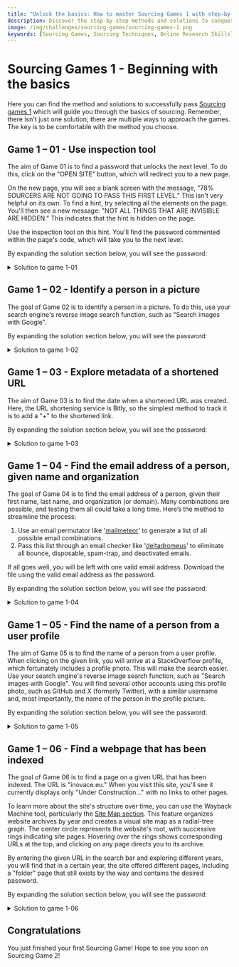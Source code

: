 ```yaml
---
title: "Unlock the basics: How to master Sourcing Games 1 with step-by-step guide"
description: Discover the step-by-step methods and solutions to conquer Sourcing Games 1. Learn essential sourcing skills and pass all levels with ease.
image: /img/challenges/sourcing-games/sourcing-games-1.png
keywords: [Sourcing Games, Sourcing Techniques, Online Research Skills]
---
```


# Sourcing Games 1 - Beginning with the basics

Here you can find the method and solutions to successfully pass [Sourcing games 1](https://sourcing.games/game-1/) which will guide you through the basics of sourcing.  Remember, there isn't just one solution; there are multiple ways to approach the games. The key is to be comfortable with the method you choose.

## Game 1 – 01 - Use inspection tool

The aim of Game 01 is to find a password that unlocks the next level. To do this, click on the "OPEN SITE" button, which will redirect you to a new page.

On the new page, you will see a blank screen with the message, "78% SOURCERS ARE NOT GOING TO PASS THIS FIRST LEVEL." This isn't very helpful on its own. To find a hint, try selecting all the elements on the page. You'll then see a new message: "NOT ALL THINGS THAT ARE INVISIBLE ARE HIDDEN." This indicates that the hint is hidden on the page.

Use the inspection tool on this hint. You'll find the password commented within the page's code, which will take you to the next level.

By expanding the solution section below, you will see the password:

<details>
<summary>Solution to game 1-01</summary>

![Solution to game 1-01](/img/challenges/sourcing-games/sourcing-games-1-01.png "Solution to game 1-01")

The password to reach the next level is "**games42**".

</details>

## Game 1 – 02 - Identify a person in a picture

The goal of Game 02 is to identify a person in a picture. To do this, use your search engine's reverse image search function, such as "Search images with Google".

By expanding the solution section below, you will see the password:

<details>
<summary>Solution to game 1-02</summary>

![Solution to game 1-02](/img/challenges/sourcing-games/sourcing-games-1-02.png "Solution to game 1-02")

The password to reach the next level is "**boyce**".

</details>

## Game 1 – 03 - Explore metadata of a shortened URL 

The aim of Game 03 is to find the date when a shortened URL was created. Here, the URL shortening service is Bitly, so the simplest method to track it is to add a "+" to the shortened link.

By expanding the solution section below, you will see the password:

<details>
<summary>Solution to game 1-03</summary>

![Solution to game 1-03](/img/challenges/sourcing-games/sourcing-games-1-03.png "Solution to game 1-03")

The password to reach the next level is "**apr-17**".

</details>

## Game 1 – 04 - Find the email address of a person, given name and organization

The goal of Game 04 is to find the email address of a person, given their first name, last name, and organization (or domain). Many combinations are possible, and testing them all could take a long time. Here’s the method to streamline the process:

1. Use an email permutator like '[mailmeteor](https://mailmeteor.com/email-permutator/)' to generate a list of all possible email combinations.
2. Pass this list through an email checker like '[deltadromeus](https://www.deltadromeus.com/)' to eliminate all bounce, disposable, spam-trap, and deactivated emails.

If all goes well, you will be left with one valid email address. Download the file using the valid email address as the password.

By expanding the solution section below, you will see the password:

<details>
<summary>Solution to game 1-04</summary>

![Solution to game 1-04](/img/challenges/sourcing-games/sourcing-games-1-04.png "Solution to game 1-04")

![Solution to game 1-04](/img/challenges/sourcing-games/sourcing-games-1-04-2.png "Solution to game 1-04")

The good mail adress and file password is "**jamesj@recruitment.camp**".

The password to reach the next level is "**sourcingfun**".

</details>

## Game 1 – 05 - Find the name of a person from a user profile

The aim of Game 05 is to find the name of a person from a user profile. When clicking on the given link, you will arrive at a StackOverflow profile, which fortunately includes a profile photo. This will make the search easier. Use your search engine's reverse image search function, such as "Search images with Google". You will find several other accounts using this profile photo, such as GitHub and X (formerly Twitter), with a similar username and, most importantly, the name of the person in the profile picture.

By expanding the solution section below, you will see the password:

<details>
<summary>Solution to game 1-05</summary>

![Solution to game 1-05](/img/challenges/sourcing-games/sourcing-games-1-05.png "Solution to game 1-05")

The password to reach the next level is "**Kolja**".

</details>

## Game 1 – 06 - Find a webpage that has been indexed

The goal of Game 06 is to find a page on a given URL that has been indexed. The URL is "inovace.eu." When you visit this site, you'll see it currently displays only "Under Construction..." with no links to other pages. 

To learn more about the site's structure over time, you can use the Wayback Machine tool, particularly the [Site Map section](https://web.archive.org/web/sitemap/). This feature organizes website archives by year and creates a visual site map as a radial-tree graph. The center circle represents the website's root, with successive rings indicating site pages. Hovering over the rings shows corresponding URLs at the top, and clicking on any page directs you to its archive.

By entering the given URL in the search bar and exploring different years, you will find that in a certain year, the site offered different pages, including a "folder" page that still exists by the way and contains the desired password.

By expanding the solution section below, you will see the password:

<details>
<summary>Solution to game 1-06</summary>

![Solution to game 1-06](/img/challenges/sourcing-games/sourcing-games-1-06.png "Solution to game 1-06")

The password to reach the next level is "**007games**".

</details>

## Congratulations

You just finished your first Sourcing Game! Hope to see you soon on Sourcing Game 2!
